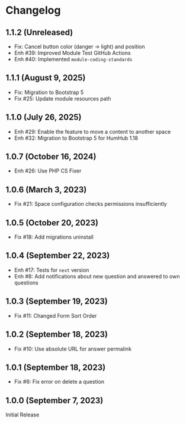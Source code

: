 Changelog
=========

1.1.2 (Unreleased)
----------------------
- Fix: Cancel button color (danger -> light) and position
- Enh #39: Improved Module Test GitHub Actions
- Enh #40: Implemented `module-coding-standards`

1.1.1 (August 9, 2025)
----------------------
- Fix: Migration to Bootstrap 5
- Fix #25: Update module resources path

1.1.0 (July 26, 2025)
---------------------
- Enh #29: Enable the feature to move a content to another space
- Enh #32: Migration to Bootstrap 5 for HumHub 1.18

1.0.7 (October 16, 2024)
------------------------
- Enh #26: Use PHP CS Fixer

1.0.6 (March 3, 2023)
------------------------
- Fix #21: Space configuration checks permissions insufficiently

1.0.5 (October 20, 2023)
------------------------
- Fix #18: Add migrations uninstall

1.0.4 (September 22, 2023)
--------------------------
- Enh #17: Tests for `next` version
- Enh #8: Add notifications about new question and answered to own questions

1.0.3 (September 19, 2023)
--------------------------
- Fix #11: Changed Form Sort Order

1.0.2 (September 18, 2023)
--------------------------
- Fix #10: Use absolute URL for answer permalink

1.0.1 (September 18, 2023)
--------------------------
- Fix #6: Fix error on delete a question

1.0.0 (September 7, 2023)
-------------------------

Initial Release
